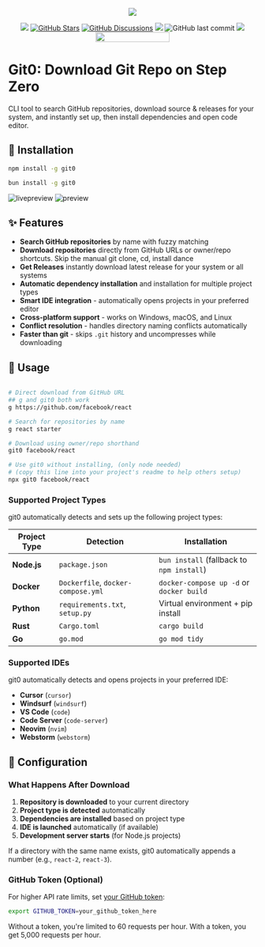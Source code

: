 <p align="center">
    <img  src="https://i.imgur.com/poOtI3N.png" />
</p>
<p align="center">
    <a href="https://discord.gg/SJdBqBz3tV"><img src="https://img.shields.io/discord/1110227955554209923.svg?label=Chat&logo=Discord&colorB=7289da&style=flat"/></a>
    <a href="https://github.com/vtempest/git0/discussions"><img alt="GitHub Stars" src="https://img.shields.io/github/stars/vtempest/git0" /></a>
    <a href="https://github.com/vtempest/git0/discussions"><img alt="GitHub Discussions" src="https://img.shields.io/github/discussions/vtempest/git0" /></a>
    <a href="https://github.com/vtempest/git0/pulse" alt="Activity"><img src="https://img.shields.io/github/commit-activity/m/vtempest/git0" /></a>
    <img src="https://img.shields.io/github/last-commit/vtempest/git0.svg" alt="GitHub last commit" />
    <img src="https://img.shields.io/badge/PRs-welcome-brightgreen.svg" />
    <a href="https://codespaces.new/vtempest/git0"><img src="https://github.com/codespaces/badge.svg" width="150" height="20" /></a>
</p>  

# Git0: Download Git Repo on Step Zero 
CLI tool to search GitHub repositories, download source & releases for your system, and instantly set up, then install dependencies and open code editor.

## 🚀 Installation

```bash
npm install -g git0
```

```bash
bun install -g git0
```

![livepreview](https://i.imgur.com/Io3ukRC.gif)
![preview](https://i.imgur.com/K22NiBq.png)

## ✨ Features

- **Search GitHub repositories** by name with fuzzy matching
- **Download repositories** directly from GitHub URLs or owner/repo shortcuts. Skip the manual git clone, cd, install dance
- **Get Releases** instantly download latest release for your system or all systems
- **Automatic dependency installation** and installation for multiple project types
- **Smart IDE integration** - automatically opens projects in your preferred editor
- **Cross-platform support** - works on Windows, macOS, and Linux
- **Conflict resolution** - handles directory naming conflicts automatically
- **Faster than git** - skips `.git` history and uncompresses while downloading

## 🎯 Usage

```bash

# Direct download from GitHub URL
## g and git0 both work
g https://github.com/facebook/react

# Search for repositories by name
g react starter

# Download using owner/repo shorthand
git0 facebook/react

# Use git0 without installing, (only node needed)
# (copy this line into your project's readme to help others setup)
npx git0 facebook/react
```

### Supported Project Types

git0 automatically detects and sets up the following project types:

| Project Type | Detection | Installation |
|-------------|-----------|-------------|
| **Node.js** | `package.json` | `bun install` (fallback to `npm install`) |
| **Docker** | `Dockerfile`, `docker-compose.yml` | `docker-compose up -d` or `docker build` |
| **Python** | `requirements.txt`, `setup.py` | Virtual environment + pip install |
| **Rust** | `Cargo.toml` | `cargo build` |
| **Go** | `go.mod` | `go mod tidy` |

### Supported IDEs

git0 automatically detects and opens projects in your preferred IDE:

- **Cursor** (`cursor`)
- **Windsurf** (`windsurf`) 
- **VS Code** (`code`)
- **Code Server** (`code-server`)
- **Neovim** (`nvim`)
- **Webstorm** (`webstorm`)

## 🔧 Configuration

### What Happens After Download

1. **Repository is downloaded** to your current directory
2. **Project type is detected** automatically
3. **Dependencies are installed** based on project type
4. **IDE is launched** automatically (if available)
5. **Development server starts** (for Node.js projects)

If a directory with the same name exists, git0 automatically appends a number (e.g., `react-2`, `react-3`).

### GitHub Token (Optional)

For higher API rate limits, set [your GitHub token](https://docs.github.com/en/authentication/keeping-your-account-and-data-secure/managing-your-personal-access-tokens#creating-a-fine-grained-personal-access-token):

```bash
export GITHUB_TOKEN=your_github_token_here
```

Without a token, you're limited to 60 requests per hour. With a token, you get 5,000 requests per hour.
